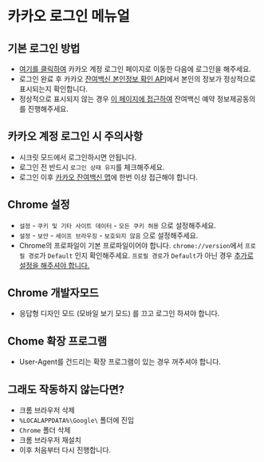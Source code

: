 # 카카오 로그인 메뉴얼
## 기본 로그인 방법
- [여기를 클릭하여](https://accounts.kakao.com/login?continue=https%3A%2F%2Fvaccine-map.kakao.com%2Fmap2%3Fv%3D1) 카카오 계정 로그인 페이지로 이동한 다음에 로그인을 해주세요.
- 로그인 완료 후 카카오 [잔여백신 본인정보 확인 API](https://vaccine.kakao.com/api/v1/user)에서 본인의 정보가 정상적으로 표시되는지 확인합니다. 
- 정상적으로 표시되지 않는 경우 [이 페이지에 접근하여](https://vaccine.kakao.com/agreement) 잔여백신 예약 정보제공동의를 진행해주세요.

## 카카오 계정 로그인 시 주의사항
- 시크릿 모드에서 로그인하시면 안됩니다.
- 로그인 전 반드시 `로그인 상태 유지`를 체크해주세요.
- 로그인 이후 [카카오 잔여백신 맵](https://vaccine-map.kakao.com/map2?v=1)에 한번 이상 접근해야 합니다.

## Chrome 설정
- `설정` - `쿠키 및 기타 사이트 데이터` - `모든 쿠키 허용` 으로 설정해주세요.
- `설정` - `보안` - `세이프 브라우징` - `보호되지 않음` 으로 설정해주세요.
- Chrome의 프로파일이 기본 프로파일이어야 합니다. `chrome://version`에서 `프로필 경로`가 `Default` 인지 확인해주세요.
`프로필 경로`가 `Default`가 아닌 경우 [추가로 설정을 해주셔야 합니다.](./login-advanced.md)

## Chrome 개발자모드
- 응답형 디자인 모드 (모바일 보기 모드) 를 끄고 로그인 하셔야 합니다.

## Chome 확장 프로그램
- User-Agent를 건드리는 확장 프로그램이 있는 경우 꺼주셔야 합니다.

## 그래도 작동하지 않는다면?
- 크롬 브라우저 삭제
- `%LOCALAPPDATA%\Google\` 폴더에 진입
- `Chrome` 폴더 삭제
- 크롬 브라우저 재설치
- 이후 처음부터 다시 진행합니다.
